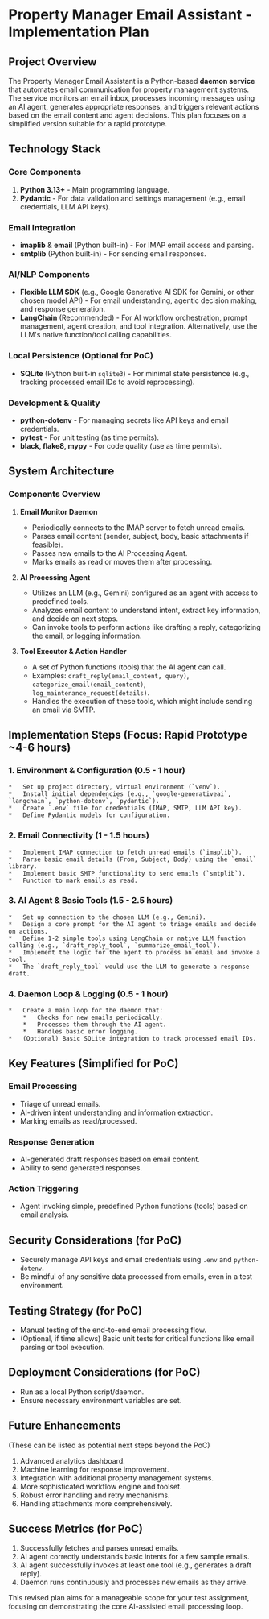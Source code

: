 # Property Manager Email Assistant - Implementation Plan

## Project Overview

The Property Manager Email Assistant is a Python-based **daemon service** that automates email communication for property management systems. The service monitors an email inbox, processes incoming messages using an AI agent, generates appropriate responses, and triggers relevant actions based on the email content and agent decisions. This plan focuses on a simplified version suitable for a rapid prototype.

## Technology Stack

### Core Components

1. **Python 3.13+** - Main programming language.
2. **Pydantic** - For data validation and settings management (e.g., email credentials, LLM API keys).

### Email Integration

- **imaplib** & **email** (Python built-in) - For IMAP email access and parsing.
- **smtplib** (Python built-in) - For sending email responses.

### AI/NLP Components

- **Flexible LLM SDK** (e.g., Google Generative AI SDK for Gemini, or other chosen model API) - For email understanding, agentic decision making, and response generation.
- **LangChain** (Recommended) - For AI workflow orchestration, prompt management, agent creation, and tool integration. Alternatively, use the LLM's native function/tool calling capabilities.

### Local Persistence (Optional for PoC)

- **SQLite** (Python built-in `sqlite3`) - For minimal state persistence (e.g., tracking processed email IDs to avoid reprocessing).

### Development & Quality

- **python-dotenv** - For managing secrets like API keys and email credentials.
- **pytest** - For unit testing (as time permits).
- **black, flake8, mypy** - For code quality (use as time permits).

## System Architecture

### Components Overview

1. **Email Monitor Daemon**
    - Periodically connects to the IMAP server to fetch unread emails.
    - Parses email content (sender, subject, body, basic attachments if feasible).
    - Passes new emails to the AI Processing Agent.
    - Marks emails as read or moves them after processing.

2. **AI Processing Agent**
    - Utilizes an LLM (e.g., Gemini) configured as an agent with access to predefined tools.
    - Analyzes email content to understand intent, extract key information, and decide on next steps.
    - Can invoke tools to perform actions like drafting a reply, categorizing the email, or logging information.

3. **Tool Executor & Action Handler**
    - A set of Python functions (tools) that the AI agent can call.
    - Examples: `draft_reply(email_content, query)`, `categorize_email(email_content)`, `log_maintenance_request(details)`.
    - Handles the execution of these tools, which might include sending an email via SMTP.

## Implementation Steps (Focus: Rapid Prototype ~4-6 hours)

### 1. Environment & Configuration (0.5 - 1 hour)

    *   Set up project directory, virtual environment (`venv`).
    *   Install initial dependencies (e.g., `google-generativeai`, `langchain`, `python-dotenv`, `pydantic`).
    *   Create `.env` file for credentials (IMAP, SMTP, LLM API key).
    *   Define Pydantic models for configuration.

### 2. Email Connectivity (1 - 1.5 hours)

    *   Implement IMAP connection to fetch unread emails (`imaplib`).
    *   Parse basic email details (From, Subject, Body) using the `email` library.
    *   Implement basic SMTP functionality to send emails (`smtplib`).
    *   Function to mark emails as read.

### 3. AI Agent & Basic Tools (1.5 - 2.5 hours)

    *   Set up connection to the chosen LLM (e.g., Gemini).
    *   Design a core prompt for the AI agent to triage emails and decide on actions.
    *   Define 1-2 simple tools using LangChain or native LLM function calling (e.g., `draft_reply_tool`, `summarize_email_tool`).
    *   Implement the logic for the agent to process an email and invoke a tool.
    *   The `draft_reply_tool` would use the LLM to generate a response draft.

### 4. Daemon Loop & Logging (0.5 - 1 hour)

    *   Create a main loop for the daemon that:
        *   Checks for new emails periodically.
        *   Processes them through the AI agent.
        *   Handles basic error logging.
    *   (Optional) Basic SQLite integration to track processed email IDs.

## Key Features (Simplified for PoC)

### Email Processing

- Triage of unread emails.
- AI-driven intent understanding and information extraction.
- Marking emails as read/processed.

### Response Generation

- AI-generated draft responses based on email content.
- Ability to send generated responses.

### Action Triggering

- Agent invoking simple, predefined Python functions (tools) based on email analysis.

## Security Considerations (for PoC)

- Securely manage API keys and email credentials using `.env` and `python-dotenv`.
- Be mindful of any sensitive data processed from emails, even in a test environment.

## Testing Strategy (for PoC)

- Manual testing of the end-to-end email processing flow.
- (Optional, if time allows) Basic unit tests for critical functions like email parsing or tool execution.

## Deployment Considerations (for PoC)

- Run as a local Python script/daemon.
- Ensure necessary environment variables are set.

## Future Enhancements

(These can be listed as potential next steps beyond the PoC)

1. Advanced analytics dashboard.
2. Machine learning for response improvement.
3. Integration with additional property management systems.
4. More sophisticated workflow engine and toolset.
5. Robust error handling and retry mechanisms.
6. Handling attachments more comprehensively.

## Success Metrics (for PoC)

1. Successfully fetches and parses unread emails.
2. AI agent correctly understands basic intents for a few sample emails.
3. AI agent successfully invokes at least one tool (e.g., generates a draft reply).
4. Daemon runs continuously and processes new emails as they arrive.

This revised plan aims for a manageable scope for your test assignment, focusing on demonstrating the core AI-assisted email processing loop.
